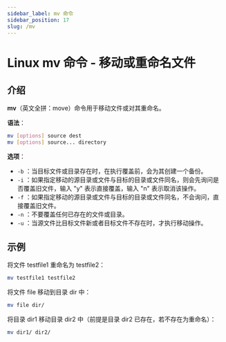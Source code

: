 ```yaml
---
sidebar_label: mv 命令
sidebar_position: 17
slug: /mv
---
```


# Linux mv 命令 - 移动或重命名文件



## 介绍

**mv**（英文全拼：move）命令用于移动文件或对其重命名。

**语法**：

```bash
mv [options] source dest
mv [options] source... directory
```

**选项**：

- `-b` ：当目标文件或目录存在时，在执行覆盖前，会为其创建一个备份。
- `-i` ：如果指定移动的源目录或文件与目标的目录或文件同名，则会先询问是否覆盖旧文件，输入 "y" 表示直接覆盖，输入 "n" 表示取消该操作。
- `-f` ：如果指定移动的源目录或文件与目标的目录或文件同名，不会询问，直接覆盖旧文件。
- `-n` ：不要覆盖任何已存在的文件或目录。
- `-u` ：当源文件比目标文件新或者目标文件不存在时，才执行移动操作。



## 示例

将文件 testfile1 重命名为 testfile2：

```bash
mv testfile1 testfile2
```

将文件 file 移动到目录 dir 中：

```bash
mv file dir/
```

将目录 dir1 移动目录 dir2 中（前提是目录 dir2 已存在，若不存在为重命名）：

```bash
mv dir1/ dir2/
```

